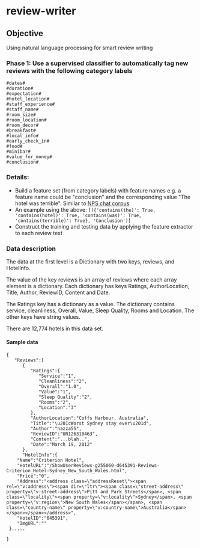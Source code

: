 # review-writer
## Objective
Using natural language processing for smart review writing

### Phase 1: Use a supervised classifier to automatically tag new reviews with the following category labels

```#reason#
#dates#
#duration#
#expectation#
#hotel_location#
#staff_experience#
#staff_name#
#room_size#
#room_location#
#room_decor#
#breakfast#
#local_info#
#early_check_in#
#food#
#minibar#
#value_for_money#
#conclusion#
```

### Details:
* Build a feature set (from category labels) with feature names e.g. a feature name could be "conclusion" and the corresponding value "The hotel was terrible". Similar to [NPS chat corpus](https://catalog.ldc.upenn.edu/desc/addenda/LDC2010T05.xml)
* An example using the above:
```[({'contains(the)': True, 'contains(hotel)': True, 'contains(was)': True, 'contains(terrible)': True}, 'Conclusion')] ```
* Construct the training and testing data by applying the feature extractor to each review text

### Data description

The data at the first level is a Dictionary with two keys, reviews, and HotelInfo.

The value of the key reviews is an array of reviews where each array element is a dictionary. Each dictionary has keys Ratings, AuthorLocation, Title, Author, ReviewID, Content and Date.

The Ratings key has a dictionary as a value. The dictionary contains service, cleanliness, Overall, Value, Sleep Quality, Rooms and Location. The other keys have string values.

There are 12,774 hotels in this data set.

#### Sample data
```
{
   "Reviews":[
      {
         "Ratings":{
            "Service":"1",
            "Cleanliness":"2",
            "Overall":"1.0",
            "Value":"1",
            "Sleep Quality":"2",
            "Rooms":"2",
            "Location":"3"
         },
         "AuthorLocation":"Coffs Harbour, Australia",
         "Title":"\u201cWorst Sydney stay ever\u201d",
         "Author":"hazza55",
         "ReviewID":"UR126310463",
         "Content":"...blah..",
         "Date":"March 19, 2012"
      },
      "HotelInfo":{
    "Name":"Criterion Hotel",
    "HotelURL":"/ShowUserReviews-g255060-d645391-Reviews-Criterion_Hotel-Sydney_New_South_Wales.html",
    "Price":"0",
    "Address":"<address class=\"addressReset\"><span rel=\"v:address\"><span dir=\"ltr\"><span class=\"street-address\" property=\"v:street-address\">Pitt and Park Streets</span>, <span class=\"locality\"><span property=\"v:locality\">Sydney</span>, <span property=\"v:region\">New South Wales</span></span>, <span class=\"country-name\" property=\"v:country-name\">Australia</span> </span></span></address>",
    "HotelID":"645391",
    "ImgURL":""
 }.....

}
```
